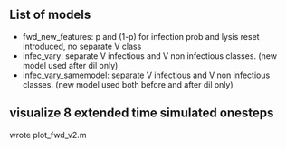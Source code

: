 ## List of models

- fwd_new_features: p and (1-p) for infection prob and lysis reset introduced, no separate V class
- infec_vary: separate V infectious and V non infectious classes. (new model used after dil only)
- infec_vary_samemodel: separate V infectious and V non infectious classes. (new model used both before and after dil only)


## visualize 8 extended time simulated onesteps

wrote plot_fwd_v2.m